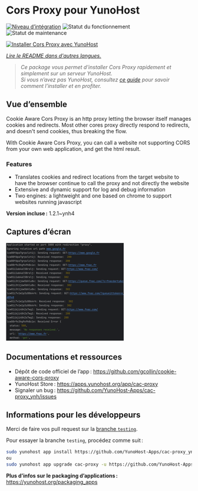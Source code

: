 <!--
Nota bene : ce README est automatiquement généré par <https://github.com/YunoHost/apps/tree/master/tools/readme_generator>
Il NE doit PAS être modifié à la main.
-->

# Cors Proxy pour YunoHost

[![Niveau d’intégration](https://dash.yunohost.org/integration/cac-proxy.svg)](https://ci-apps.yunohost.org/ci/apps/cac-proxy/) ![Statut du fonctionnement](https://ci-apps.yunohost.org/ci/badges/cac-proxy.status.svg) ![Statut de maintenance](https://ci-apps.yunohost.org/ci/badges/cac-proxy.maintain.svg)

[![Installer Cors Proxy avec YunoHost](https://install-app.yunohost.org/install-with-yunohost.svg)](https://install-app.yunohost.org/?app=cac-proxy)

*[Lire le README dans d'autres langues.](./ALL_README.md)*

> *Ce package vous permet d’installer Cors Proxy rapidement et simplement sur un serveur YunoHost.*  
> *Si vous n’avez pas YunoHost, consultez [ce guide](https://yunohost.org/install) pour savoir comment l’installer et en profiter.*

## Vue d’ensemble

Cookie Aware Cors Proxy is an http proxy letting the browser itself manages cookies and redirects.
Most other cores proxy directly respond to redirects, and doesn't send cookies, thus breaking the flow.

With Cookie Aware Cors Proxy, you can call a website not supporting CORS from your own web application, and get the html result.

### Features
- Translates cookies and redirect locations from the target website to have the browser continue to call the proxy and not directly the website 
- Extensive and dynamic support for log and debug information
- Two engines: a lightweight and one based on chrome to support websites running javascript


**Version incluse :** 1.2.1~ynh4

## Captures d’écran

![Capture d’écran de Cors Proxy](./doc/screenshots/fnac-logs.png)

## Documentations et ressources

- Dépôt de code officiel de l’app : <https://github.com/gcollin/cookie-aware-cors-proxy>
- YunoHost Store : <https://apps.yunohost.org/app/cac-proxy>
- Signaler un bug : <https://github.com/YunoHost-Apps/cac-proxy_ynh/issues>

## Informations pour les développeurs

Merci de faire vos pull request sur la [branche `testing`](https://github.com/YunoHost-Apps/cac-proxy_ynh/tree/testing).

Pour essayer la branche `testing`, procédez comme suit :

```bash
sudo yunohost app install https://github.com/YunoHost-Apps/cac-proxy_ynh/tree/testing --debug
ou
sudo yunohost app upgrade cac-proxy -u https://github.com/YunoHost-Apps/cac-proxy_ynh/tree/testing --debug
```

**Plus d’infos sur le packaging d’applications :** <https://yunohost.org/packaging_apps>
